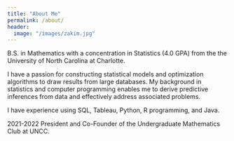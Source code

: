 ```yaml
---
title: "About Me"
permalink: /about/
header:
  image: "/images/zakim.jpg"
---
```


B.S. in Mathematics with a concentration in Statistics (4.0 GPA) from the the University of North Carolina at Charlotte.

I have a passion for constructing statistical models and optimization algorithms to draw results from large databases. My background in statistics and computer programming enables me to derive predictive inferences from data and effectively address associated problems.

I have experience using SQL, Tableau, Python, R programming, and Java.

2021-2022 President and Co-Founder of the Undergraduate Mathematics Club at UNCC.
